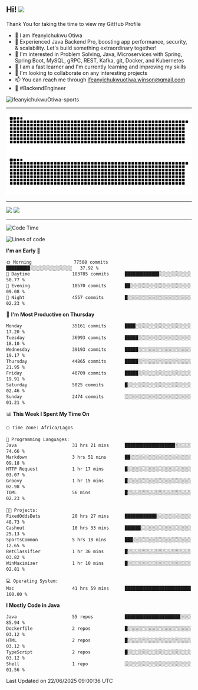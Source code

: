<!-- BLOG-POST-LIST:START --><!-- BLOG-POST-LIST:END -->

## Hi! <img src="https://media.giphy.com/media/hvRJCLFzcasrR4ia7z/giphy.gif" width="4%"> 

Thank You for taking the time to view my GitHub Profile

- 👋 I am Ifeanyichukwu Otiwa
- 🚀 Experienced Java Backend Pro, boosting app performance, security, & scalability. Let's build something extraordinary together!
- 👀 I'm interested in Problem Solving, Java, Microservices with Spring, Spring Boot, MySQL, gRPC, REST, Kafka, git, Docker, and Kubernetes
- 🌱 I am a fast learner and I'm currently learning and improving my skills
- 💞️ I'm looking to collaborate on any interesting projects
- 📫 You can reach me through ifeanyichukwuotiwa.winson@gmail.com
- 🚀 #BackendEngineer

<p align="left" marginTop="10px"> <img src="https://komarev.com/ghpvc/?username=ifeanyichukwuOtiwa-sports&label=Profile%20views&color=0e75b6&style=for-the-badge" alt="ifeanyichukwuOtiwa-sports" /> </p>

***

<!--🐍📈SNAKEGRAPH / 🌐WEBSITE: https://github.com/Platane/snk -->
![github contribution grid snake animation](https://raw.githubusercontent.com/ifeanyichukwuOtiwa-sports/ifeanyichukwuOtiwa-sports/output/github-contribution-grid-snake-dark.svg#gh-dark-mode-only)![github contribution grid snake animation](https://raw.githubusercontent.com/ifeanyichukwuOtiwa-sports/ifeanyichukwuOtiwa-sports/output/github-contribution-grid-snake.svg#gh-light-mode-only)

***

<p float="left">
  <img float="left" src="https://github-readme-stats.vercel.app/api?username=ifeanyichukwuOtiwa-sports&count_private=true&include_all_commits=true&theme=react&show_icons=true" />
  <img float="right" src="https://github-readme-stats.vercel.app/api/top-langs/?username=ifeanyichukwuOtiwa-sports&layout=compact&show_icons=true&theme=react" /> 
</p>

***



<!--START_SECTION:waka-->
![Code Time](http://img.shields.io/badge/Code%20Time-3%2C861%20hrs%205%20mins-blue)

![Lines of code](https://img.shields.io/badge/From%20Hello%20World%20I%27ve%20Written-54.7%20million%20lines%20of%20code-blue)

**I'm an Early 🐤** 

```text
🌞 Morning                77508 commits       █████████░░░░░░░░░░░░░░░░   37.92 % 
🌆 Daytime                103785 commits      █████████████░░░░░░░░░░░░   50.77 % 
🌃 Evening                18570 commits       ██░░░░░░░░░░░░░░░░░░░░░░░   09.08 % 
🌙 Night                  4557 commits        █░░░░░░░░░░░░░░░░░░░░░░░░   02.23 % 
```
📅 **I'm Most Productive on Thursday** 

```text
Monday                   35161 commits       ████░░░░░░░░░░░░░░░░░░░░░   17.20 % 
Tuesday                  36993 commits       █████░░░░░░░░░░░░░░░░░░░░   18.10 % 
Wednesday                39193 commits       █████░░░░░░░░░░░░░░░░░░░░   19.17 % 
Thursday                 44865 commits       █████░░░░░░░░░░░░░░░░░░░░   21.95 % 
Friday                   40709 commits       █████░░░░░░░░░░░░░░░░░░░░   19.91 % 
Saturday                 5025 commits        █░░░░░░░░░░░░░░░░░░░░░░░░   02.46 % 
Sunday                   2474 commits        ░░░░░░░░░░░░░░░░░░░░░░░░░   01.21 % 
```


📊 **This Week I Spent My Time On** 

```text
🕑︎ Time Zone: Africa/Lagos

💬 Programming Languages: 
Java                     31 hrs 21 mins      ███████████████████░░░░░░   74.66 % 
Markdown                 3 hrs 51 mins       ██░░░░░░░░░░░░░░░░░░░░░░░   09.18 % 
HTTP Request             1 hr 17 mins        █░░░░░░░░░░░░░░░░░░░░░░░░   03.07 % 
Groovy                   1 hr 15 mins        █░░░░░░░░░░░░░░░░░░░░░░░░   02.98 % 
TOML                     56 mins             █░░░░░░░░░░░░░░░░░░░░░░░░   02.23 % 

🐱‍💻 Projects: 
FixedOddsBets            20 hrs 27 mins      ████████████░░░░░░░░░░░░░   48.73 % 
Cashout                  10 hrs 33 mins      ██████░░░░░░░░░░░░░░░░░░░   25.13 % 
SportsCommon             5 hrs 18 mins       ███░░░░░░░░░░░░░░░░░░░░░░   12.65 % 
BetClassifier            1 hr 36 mins        █░░░░░░░░░░░░░░░░░░░░░░░░   03.82 % 
WinMaximizer             1 hr 10 mins        █░░░░░░░░░░░░░░░░░░░░░░░░   02.81 % 

💻 Operating System: 
Mac                      41 hrs 59 mins      █████████████████████████   100.00 % 
```

**I Mostly Code in Java** 

```text
Java                     55 repos            █████████████████████░░░░   85.94 % 
Dockerfile               2 repos             █░░░░░░░░░░░░░░░░░░░░░░░░   03.12 % 
HTML                     2 repos             █░░░░░░░░░░░░░░░░░░░░░░░░   03.12 % 
TypeScript               2 repos             █░░░░░░░░░░░░░░░░░░░░░░░░   03.12 % 
Shell                    1 repo              ░░░░░░░░░░░░░░░░░░░░░░░░░   01.56 % 
```




 Last Updated on 22/06/2025 09:00:36 UTC
<!--END_SECTION:waka-->

<!--
<p align="center">
![trophy](https://github-profile-trophy.vercel.app/?username=ifeanyichukwuOtiwa-sports&theme=onedark) (https://github.com/ryo-ma/github-profile-trophy)
</p>
-->

<!---
ifeanyi-otiwa/ifeanyi-otiwa is a ✨ special ✨ repository because its `README.md` (this file) appears on your GitHub profile.
You can click the Preview link to take a look at your changes.
--->

